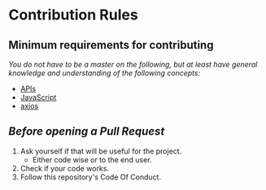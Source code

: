 # Contribution Rules

## Minimum requirements for contributing

_You do not have to be a master on the following, but at least have general knowledge and understanding of the following concepts:_

- [APIs]
- [JavaScript]
- [axios]

## _Before opening a Pull Request_

1. Ask yourself if that will be useful for the project.
   - Either code wise or to the end user.
2. Check if your code works.
3. Follow this repository's Code Of Conduct.

[APIs]: https://en.wikipedia.org/wiki/Application_programming_interface
[javascript]: https://en.wikipedia.org/wiki/JavaScript
[axios]: https://www.npmjs.com/package/axios
